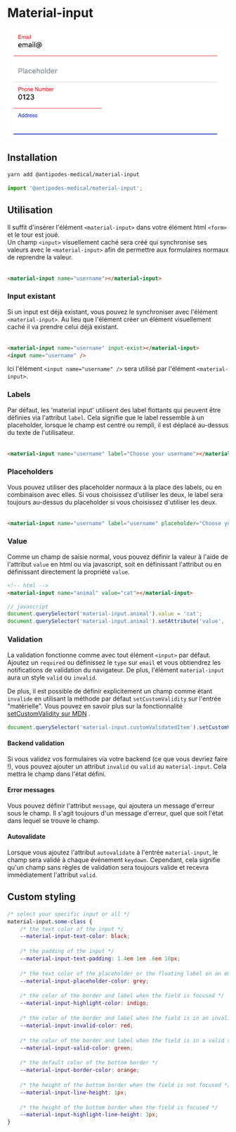 # Material-input

![](docs/material-input.png)

## Installation

```bash
yarn add @antipodes-medical/material-input
```

```javascript
import '@antipodes-medical/material-input';
```

## Utilisation

Il suffit d'insérer l'élément `<material-input>` dans votre élément html `<form>` et le tour est joué. <br />
Un champ `<input>` visuellement caché sera créé qui synchronise ses valeurs avec le `<material-input>` afin de permettre aux formulaires
normaux de reprendre la valeur.

```html

<material-input name="username"></material-input>
```

### Input existant

Si un input est déjà existant, vous pouvez le synchroniser avec l'élément `<material-input>`. Au lieu que l'élément créer un élément
visuellement caché il va prendre celui déjà existant.

```html

<material-input name="username" input-exist></material-input>
<input name="username" />
```

Ici l'élément `<input name="username" />` sera utilisé par l'élément `<material-input>`.

### Labels

Par défaut, les 'material input' utilisent des label flottants qui peuvent être définies via l'attribut `label`. Cela signifie que le label
ressemble à un placeholder, lorsque le champ est centré ou rempli, il est déplacé au-dessus du texte de l'utilisateur.

```html

<material-input name="username" label="Choose your username"></material-input>
```

### Placeholders

Vous pouvez utiliser des placeholder normaux à la place des labels, ou en combinaison avec elles. Si vous choisissez d'utiliser les deux, le
label sera toujours au-dessus du placeholder si vous choisissez d'utiliser les deux.

```html

<material-input name="username" label="username" placeholder="Choose your username"></material-input>
```

### Value

Comme un champ de saisie normal, vous pouvez définir la valeur à l'aide de l'attribut `value` en html ou via javascript, soit en définissant
l'attribut ou en définissant directement la propriété `value`.

```html
<!-- html -->
<material-input name="animal" value="cat"></material-input>
```

```javascript
// javascript
document.querySelector('material-input.animal').value = 'cat';
document.querySelector('material-input.animal').setAttribute('value', 'cat');
```

### Validation

La validation fonctionne comme avec tout élément `<input>` par défaut. Ajoutez un `required` ou définissez le `type` sur `email` et vous
obtiendrez les notifications de validation du navigateur. De plus, l'élément `material-input` aura un style `valid` ou `invalid`.

De plus, il est possible de définir explicitement un champ comme étant `invalide` en utilisant la méthode par défaut `setCustomValidity` sur
l'entrée "matérielle". Vous pouvez en savoir plus sur la
fonctionnalité [setCustomValidity sur MDN](https://developer.mozilla.org/en-US/docs/Web/Guide/HTML/HTML5/Constraint_validation#Controlling_the_text_of_constraints_violation)
.

```javascript
document.querySelector('material-input.customValidatedItem').setCustomValidity('This is not valid.');
```

#### Backend validation

Si vous validez vos formulaires via votre backend (ce que vous devriez faire !), vous pouvez ajouter un attribut `invalid` ou `valid`
au `material-input`. Cela mettra le champ dans l'état défini.

#### Error messages

Vous pouvez définir l'attribut `message`, qui ajoutera un message d'erreur sous le champ. Il s'agit toujours d'un message d'erreur, quel que
soit l'état dans lequel se trouve le champ.

#### Autovalidate

Lorsque vous ajoutez l'attribut `autovalidate` à l'entrée `material-input`, le champ sera validé à chaque événement `keydown`. Cependant,
cela signifie qu'un champ sans règles de validation sera toujours valide et recevra immédiatement l'attribut `valid`.

## Custom styling

```css
/* select your specific input or all */
material-input.some-class {
    /* the text color of the input */
    --material-input-text-color: black;
    
    /* the padding of the input */
    --material-input-text-padding: 1.4em 1em .6em 10px;

    /* the text color of the placeholder or the floating label on an empty field */
    --material-input-placeholder-color: grey;

    /* the color of the border and label when the field is focused */
    --material-input-highlight-color: indigo;

    /* the color of the border and label when the field is in an invalid state */
    --material-input-invalid-color: red;

    /* the color of the border and label when the field is in a valid state */
    --material-input-valid-color: green;

    /* the default color of the bottom border */
    --material-input-border-color: orange;

    /* the height of the bottom border when the field is not focused */
    --material-input-line-height: 1px;

    /* the height of the bottom border when the field is focused */
    --material-input-highlight-line-height: 3px;
}
```
